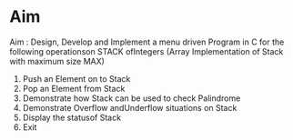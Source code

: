# Aim 

Aim : Design, Develop and Implement a menu driven Program in C for the
following operationson STACK ofIntegers (Array Implementation of Stack with maximum size MAX)

1. Push an Element on to Stack
2. Pop an Element from Stack
3. Demonstrate how Stack can be used to check Palindrome
4. Demonstrate Overflow andUnderflow situations on Stack
5. Display the statusof Stack
6. Exit

